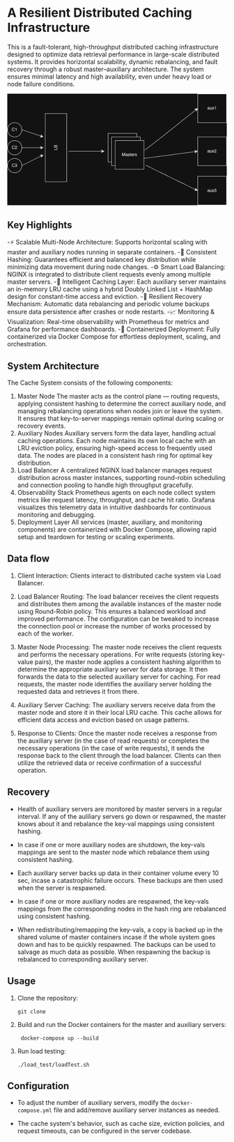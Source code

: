 
# A Resilient Distributed Caching Infrastructure
This is a fault-tolerant, high-throughput distributed caching infrastructure designed to optimize data retrieval performance in large-scale distributed systems. It provides horizontal scalability, dynamic rebalancing, and fault recovery through a robust master–auxiliary architecture. The system ensures minimal latency and high availability, even under heavy load or node failure conditions.

![Architecture](distributed-cache.png)
## Key Highlights

-⚡ Scalable Multi-Node Architecture: Supports horizontal scaling with master and auxiliary nodes running in separate containers.
-🎯 Consistent Hashing: Guarantees efficient and balanced key distribution while minimizing data movement during node changes.
-⚙️ Smart Load Balancing: NGINX is integrated to distribute client requests evenly among multiple master servers.
-🧠 Intelligent Caching Layer: Each auxiliary server maintains an in-memory LRU cache using a hybrid Doubly Linked List + HashMap design for constant-time access and eviction.
-💾 Resilient Recovery Mechanism: Automatic data rebalancing and periodic volume backups ensure data persistence after crashes or node restarts.
-📈 Monitoring & Visualization: Real-time observability with Prometheus for metrics and Grafana for performance dashboards.
-🧰 Containerized Deployment: Fully containerized via Docker Compose for effortless deployment, scaling, and orchestration.

## System Architecture

The Cache System consists of the following components:

1. Master Node
The master acts as the control plane — routing requests, applying consistent hashing to determine the correct auxiliary node, and managing rebalancing operations when nodes join or leave the system. It ensures that key-to-server mappings remain optimal during scaling or recovery events.
2. Auxiliary Nodes
Auxiliary servers form the data layer, handling actual caching operations. Each node maintains its own local cache with an LRU eviction policy, ensuring high-speed access to frequently used data. The nodes are placed in a consistent hash ring for optimal key distribution.
3. Load Balancer
A centralized NGINX load balancer manages request distribution across master instances, supporting round-robin scheduling and connection pooling to handle high throughput gracefully.
4. Observability Stack
Prometheus agents on each node collect system metrics like request latency, throughput, and cache hit ratio. Grafana visualizes this telemetry data in intuitive dashboards for continuous monitoring and debugging.
5. Deployment Layer
All services (master, auxiliary, and monitoring components) are containerized with Docker Compose, allowing rapid setup and teardown for testing or scaling experiments.



## Data flow

1. Client Interaction: Clients interact to distributed cache system via Load Balancer.
   
2. Load Balancer Routing: The load balancer receives the client requests and distributes them among the available instances of the master node using Round-Robin policy. This ensures a balanced workload and improved performance. The configuration can be tweaked to increase the connection pool or increase the number of works processed by each of the worker.
   
3. Master Node Processing: The master node receives the client requests and performs the necessary operations. For write requests (storing key-value pairs), the master node applies a consistent hashing algorithm to determine the appropriate auxiliary server for data storage. It then forwards the data to the selected auxiliary server for caching. For read requests, the master node identifies the auxiliary server holding the requested data and retrieves it from there.
   
4. Auxiliary Server Caching: The auxiliary servers receive data from the master node and store it in their local LRU cache. This cache allows for efficient data access and eviction based on usage patterns.
   
5. Response to Clients: Once the master node receives a response from the auxiliary server (in the case of read requests) or completes the necessary operations (in the case of write requests), it sends the response back to the client through the load balancer. Clients can then utilize the retrieved data or receive confirmation of a successful operation.

## Recovery
- Health of auxiliary servers are monitored by master servers in a regular interval. If any of the auliliary servers go down or respawned, the master knows about it and rebalance the key-val mappings using consistent hashing.
  
- In case if one or more auxiliary nodes are shutdown, the key-vals mappings are sent to the master node which rebalance them using consistent hashing. 
  
- Each auxiliary server backs up data in their container volume every 10 sec, incase a catastrophic failure occurs. These backups are then used when the server is respawned.
  
- In case if one or more auxiliary nodes are respawned, the key-vals mappings from the corresponding nodes in the hash ring are rebalanced using consistent hashing.
  
- When redistributing/remapping the key-vals, a copy is backed up in the shared volume of master containers incase if the whole system goes down and has to be quickly respawned. The backups can be used to salvage as much data as possible. When respawning the backup is rebalanced to corresponding auxiliary server.


## Usage

1. Clone the repository:
   ```
   git clone 
   ``` 
2. Build and run the Docker containers for the master and auxiliary servers:
   ```
    docker-compose up --build
   ```
3. Run load testing:
   ```
   ./load_test/loadTest.sh
   ```

## Configuration

- To adjust the number of auxiliary servers, modify the `docker-compose.yml` file and add/remove auxiliary server instances as needed.

- The cache system's behavior, such as cache size, eviction policies, and request timeouts, can be configured in the server codebase.

